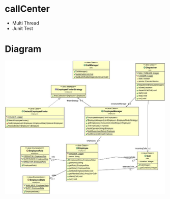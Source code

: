 # callCenter
 - Multi Thread
 - Junit Test

# Diagram
![Alt text](Diagram/ClassDiagram.jpg "Class Diagram")
